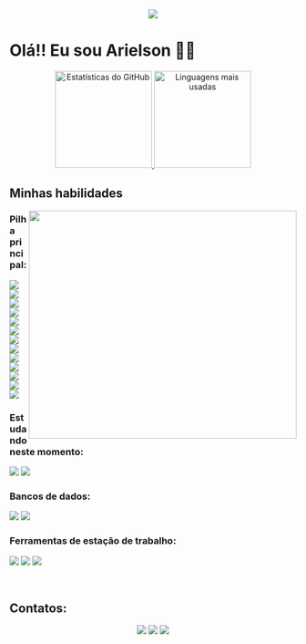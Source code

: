 <div align="center">
  <img src="https://media.licdn.com/dms/image/v2/D4D16AQFgXwGernYUsg/profile-displaybackgroundimage-shrink_350_1400/profile-displaybackgroundimage-shrink_350_1400/0/1729257074452?e=1755129600&v=beta&t=SnHfxoM9pOXW9ESTdhuSnWKj7VVQjRcA9eyZsXOkfjY"/>
</div>

# Olá!! Eu sou Arielson 🖐🏽

<div align="center">
  <a href="https://github.com/anuraghazra/github-readme-stats">
    <img height=170em src="https://github.com/Arielson13/Preview/blob/main/image/computer-illustration.png" alt="Estatísticas do GitHub"/>
  </a>
  <a href="https://github.com/anuraghazra/convoychat">
    <img height=170em src="https://github-readme-stats.vercel.app/api/top-langs?username=Arielson13&theme=aura_dark&layout=compact&langs_count=8&card_width=320&show_icons=true&locale=pt-br" alt="Linguagens mais usadas"/>
  </a>
</div>

## Minhas habilidades

<div align="center">
  <img align="right" src="https://raw.githubusercontent.com/MicaelliMedeiros/micaellimedeiros/master/image/computer-illustration.png" width="470px" height="400" />
</div>

### Pilha principal:
<p>
  <img src="https://img.shields.io/badge/HTML5-E34F26?style=for-the-badge&logo=html5&logoColor=white"/>
  <img src="https://img.shields.io/badge/CSS3-1572B6?style=for-the-badge&logo=css3&logoColor=white"/>
  <img src="https://img.shields.io/badge/Bootstrap-7952B3.svg?style=for-the-badge&logo=Bootstrap&logoColor=white"/>
  <img src="https://img.shields.io/badge/Tailwind%20CSS-06B6D4.svg?style=for-the-badge&logo=Tailwind-CSS&logoColor=white"/>
  <img src="https://img.shields.io/badge/React-20232A?style=for-the-badge&logo=react&logoColor=61DAFB"/>
  <img src="https://img.shields.io/badge/Electron-47848F.svg?style=for-the-badge&logo=Electron&logoColor=white"/>
  <img src="https://img.shields.io/badge/JavaScript-F7DF1E?style=for-the-badge&logo=javascript&logoColor=black"/>
  <img src="https://img.shields.io/badge/TypeScript-3178C6?style=for-the-badge&logo=typescript&logoColor=white"/>
  <img src="https://img.shields.io/badge/Node.js-5FA04E.svg?style=for-the-badge&logo=nodedotjs&logoColor=white"/>
  <img src="https://img.shields.io/badge/Prisma-2D3748.svg?style=for-the-badge&logo=Prisma&logoColor=white"/>
  <img src="https://img.shields.io/badge/Express-000000.svg?style=for-the-badge&logo=Express&logoColor=white"/>
  <img src="https://img.shields.io/badge/Axios-5A29E4.svg?style=for-the-badge&logo=Axios&logoColor=white"/>
  <img src="https://img.shields.io/badge/Git-F05032?style=for-the-badge&logo=git&logoColor=white"/>
</p>

### Estudando neste momento:
<p>
  <img src="https://img.shields.io/badge/Google%20Cloud-4285F4?style=for-the-badge&logo=googlecloud&logoColor=white"/>
  <img src="https://img.shields.io/badge/Kubernetes-326CE5?style=for-the-badge&logo=kubernetes&logoColor=white"/>
</p>

### Bancos de dados:
<p>
  <img src="https://img.shields.io/badge/MongoDB-47A248?style=for-the-badge&logo=mongodb&logoColor=white"/>
  <img src="https://img.shields.io/badge/PostgreSQL-4169E1?style=for-the-badge&logo=postgresql&logoColor=white"/>
</p>

### Ferramentas de estação de trabalho:
<p>
  <img src="https://img.shields.io/badge/VSCode-007ACC?style=for-the-badge&logo=visualstudiocode&logoColor=white"/>
  <img src="https://img.shields.io/badge/Notion-000000?style=for-the-badge&logo=notion&logoColor=white"/>
  <img src="https://img.shields.io/badge/Trello-0052CC.svg?style=for-the-badge&logo=Trello&logoColor=white"/>
</p>

<br>

## Contatos:

<div align="center">
  <img src="https://img.shields.io/badge/WhatsApp-25D366.svg?style=for-the-badge&logo=WhatsApp&logoColor=white"/>
  <img src="https://img.shields.io/badge/Gmail-EA4335.svg?style=for-the-badge&logo=Gmail&logoColor=white"/>
  <img src="https://img.shields.io/badge/linkedin-%230077B5.svg?style=for-the-badge&logo=linkedin&logoColor=white"/>
</div>
